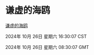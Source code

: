 # 谦虚的海鸥
[谦虚的海鸥](http://219.139.197.74:56308/qxdho/course/base/hotlink/index.php)

2024年 10月 26日 星期六 16:30:07 CST

2024年 10月 26日 星期六 08:30:07 GMT
